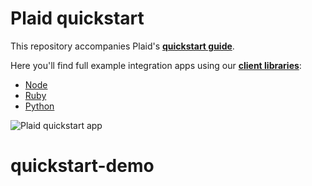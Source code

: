 # Plaid quickstart

This repository accompanies Plaid's [**quickstart guide**][quickstart].

Here you'll find full example integration apps using our [**client libraries**][libraries]:

- [Node][node-example]
- [Ruby][ruby-example]
- [Python][python-example]

![Plaid quickstart app](/assets/quickstart-screenshot.png)

[quickstart]: https://plaid.com/docs/quickstart
[libraries]: https://plaid.com/docs/libraries
[node-example]: /node
[ruby-example]: /ruby
[python-example]: /python
# quickstart-demo
